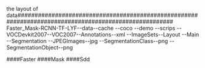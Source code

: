 the layout of data######################################################################################################
Faster_Mask-RCNN-TF-LYF--data--cache
                             --coco
                             --demo
                             --scrips
                             --VOCDevkit2007--VOC2007--Annotations--xml
                                                     --ImageSets--Layout
                                                                --Main
                                                                --Segmentation
                                                     --JPEGImages--jpg
                                                     --SegmentationClass--png
                                                     --SegmentationObject--png
                                                     
####Faster
####Mask
####Sdd
